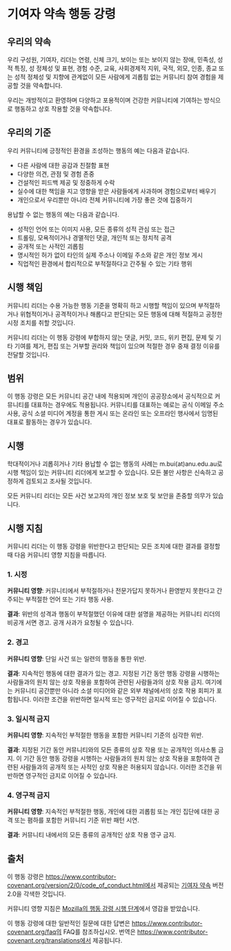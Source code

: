 # 기여자 약속 행동 강령

## 우리의 약속

우리 구성원, 기여자, 리더는 연령, 신체 크기, 보이는 또는 보이지 않는 장애, 민족성, 성적 특징, 성 정체성 및 표현, 경험 수준, 교육, 사회경제적 지위, 국적, 외모, 인종, 종교 또는 성적 정체성 및 지향에 관계없이 모든 사람에게 괴롭힘 없는 커뮤니티 참여 경험을 제공할 것을 약속합니다.

우리는 개방적이고 환영하며 다양하고 포용적이며 건강한 커뮤니티에 기여하는 방식으로 행동하고 상호 작용할 것을 약속합니다.

## 우리의 기준

우리 커뮤니티에 긍정적인 환경을 조성하는 행동의 예는 다음과 같습니다.

* 다른 사람에 대한 공감과 친절함 표현
* 다양한 의견, 관점 및 경험 존중
* 건설적인 피드백 제공 및 정중하게 수락
* 실수에 대한 책임을 지고 영향을 받은 사람들에게 사과하며 경험으로부터 배우기
* 개인으로서 우리뿐만 아니라 전체 커뮤니티에 가장 좋은 것에 집중하기

용납할 수 없는 행동의 예는 다음과 같습니다.

* 성적인 언어 또는 이미지 사용, 모든 종류의 성적 관심 또는 접근
* 트롤링, 모욕적이거나 경멸적인 댓글, 개인적 또는 정치적 공격
* 공개적 또는 사적인 괴롭힘
* 명시적인 허가 없이 타인의 실제 주소나 이메일 주소와 같은 개인 정보 게시
* 직업적인 환경에서 합리적으로 부적절하다고 간주될 수 있는 기타 행위

## 시행 책임

커뮤니티 리더는 수용 가능한 행동 기준을 명확히 하고 시행할 책임이 있으며 부적절하거나 위협적이거나 공격적이거나 해롭다고 판단되는 모든 행동에 대해 적절하고 공정한 시정 조치를 취할 것입니다.

커뮤니티 리더는 이 행동 강령에 부합하지 않는 댓글, 커밋, 코드, 위키 편집, 문제 및 기타 기여를 제거, 편집 또는 거부할 권리와 책임이 있으며 적절한 경우 중재 결정 이유를 전달할 것입니다.

## 범위

이 행동 강령은 모든 커뮤니티 공간 내에 적용되며 개인이 공공장소에서 공식적으로 커뮤니티를 대표하는 경우에도 적용됩니다. 커뮤니티를 대표하는 예로는 공식 이메일 주소 사용, 공식 소셜 미디어 계정을 통한 게시 또는 온라인 또는 오프라인 행사에서 임명된 대표로 활동하는 경우가 있습니다.

## 시행

학대적이거나 괴롭히거나 기타 용납할 수 없는 행동의 사례는 m.bui(at)anu.edu.au로 시행 책임이 있는 커뮤니티 리더에게 보고할 수 있습니다. 모든 불만 사항은 신속하고 공정하게 검토되고 조사될 것입니다.

모든 커뮤니티 리더는 모든 사건 보고자의 개인 정보 보호 및 보안을 존중할 의무가 있습니다.

## 시행 지침

커뮤니티 리더는 이 행동 강령을 위반한다고 판단되는 모든 조치에 대한 결과를 결정할 때 다음 커뮤니티 영향 지침을 따릅니다.

### 1. 시정

**커뮤니티 영향**: 커뮤니티에서 부적절하거나 전문가답지 못하거나 환영받지 못한다고 간주되는 부적절한 언어 또는 기타 행동 사용.

**결과**: 위반의 성격과 행동이 부적절했던 이유에 대한 설명을 제공하는 커뮤니티 리더의 비공개 서면 경고. 공개 사과가 요청될 수 있습니다.

### 2. 경고

**커뮤니티 영향**: 단일 사건 또는 일련의 행동을 통한 위반.

**결과**: 지속적인 행동에 대한 결과가 있는 경고. 지정된 기간 동안 행동 강령을 시행하는 사람들과의 원치 않는 상호 작용을 포함하여 관련된 사람들과의 상호 작용 금지. 여기에는 커뮤니티 공간뿐만 아니라 소셜 미디어와 같은 외부 채널에서의 상호 작용 회피가 포함됩니다. 이러한 조건을 위반하면 일시적 또는 영구적인 금지로 이어질 수 있습니다.

### 3. 일시적 금지

**커뮤니티 영향**: 지속적인 부적절한 행동을 포함한 커뮤니티 기준의 심각한 위반.

**결과**: 지정된 기간 동안 커뮤니티와의 모든 종류의 상호 작용 또는 공개적인 의사소통 금지. 이 기간 동안 행동 강령을 시행하는 사람들과의 원치 않는 상호 작용을 포함하여 관련된 사람들과의 공개적 또는 사적인 상호 작용은 허용되지 않습니다. 이러한 조건을 위반하면 영구적인 금지로 이어질 수 있습니다.

### 4. 영구적 금지

**커뮤니티 영향**: 지속적인 부적절한 행동, 개인에 대한 괴롭힘 또는 개인 집단에 대한 공격 또는 폄하를 포함한 커뮤니티 기준 위반 패턴 시연.

**결과**: 커뮤니티 내에서의 모든 종류의 공개적인 상호 작용 영구 금지.

## 출처

이 행동 강령은 https://www.contributor-covenant.org/version/2/0/code_of_conduct.html에서 제공되는 [기여자 약속][homepage] 버전 2.0을 각색한 것입니다.

커뮤니티 영향 지침은 [Mozilla의 행동 강령 시행 단계](https://github.com/mozilla/diversity)에서 영감을 받았습니다.

[homepage]: https://www.contributor-covenant.org

이 행동 강령에 대한 일반적인 질문에 대한 답변은 https://www.contributor-covenant.org/faq의 FAQ를 참조하십시오. 번역은 https://www.contributor-covenant.org/translations에서 제공됩니다.
